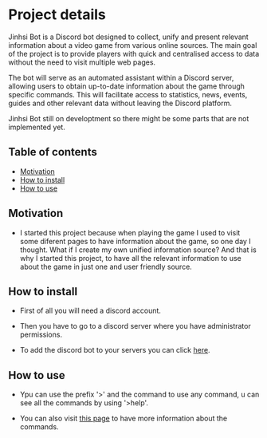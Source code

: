 # Project details

Jinhsi Bot is a Discord bot designed to collect, unify and present relevant information about a video game from various online sources. The main goal of the project is to provide players with quick and centralised access to data without the need to visit multiple web pages.

The bot will serve as an automated assistant within a Discord server, allowing users to obtain up-to-date information about the game through specific commands. This will facilitate access to statistics, news, events, guides and other relevant data without leaving the Discord platform.

Jinhsi Bot still on developtment so there might be some parts that are not implemented yet.

## Table of contents

- [Motivation](#motivation)
- [How to install](#how-to-install)
- [How to use](#how-to-use)

## Motivation

- I started this project because when playing the game I used to visit some diferent pages to have information about the game, so one day I thought. What if I create my own unified information source? And that is why I started this project, to have all the relevant information to use about the game in just one and user friendly source.

## How to install

- First of all you will need a discord account.

- Then you have to go to a discord server where you have administrator permissions.

- To add the discord bot to your servers you can click [here](https://discord.com/oauth2/authorize?client_id=1332374346294886470&permissions=8&integration_type=0&scope=bot
).

## How to use

- Ypu can use the prefix '>' and the command to use any command, u can see all the commands by using '>help'.

- You can also visit [this page](wiki.md) to have more information about the commands.